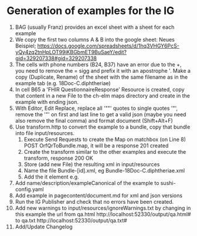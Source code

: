 # Generation of examples for the IG

1. BAG (usually Franz) provides an excel sheet with a sheet for each example
2. We copy the first two columns A & B into the google sheet: Neues Beispiel;
   https://docs.google.com/spreadsheets/d/1hq3VHGY6PcS-yQy4zq2tnHpLOT99iKBGbmET9BuSaeY/edit?gid=329207338#gid=329207338
3. The cells with phone numbers (B24, B37) have an error due to the +, you need to remove the = sigg and prefix it with an apostrophe '. Make a copy (Duplicate, Rename) of the sheet with the same filename as in the example tab (e.g. 18Doc-C.diphtheriae)
4. In cell B65 a 'FHIR QuestionnaireResponse' Resource is created, copy that content in a new File to the ch-elm maps directory and create in the example with ending json.
6. With Editor, Edit Replace, replace all '""' quotes to single quotes '"', remove the '"' on first and last line to get a valid json (maybe you need also remove the final comma) and format document (Shift+Alt+F)
7. Use transform.http to convert the example to a bundle, copy that bundle into file input/resources.
   1. Execute Send Requests to create the Map on matchbox (on Line 8) POST OrfQrToBundle.map, it will be a response 201 created
   2. Create the transform similar to the other examples and execute the transform, response 200 OK
   3. Store (add new File) the resulting xml in input/resources
   4. Name the file Bundle-[id].xml, eg Bundle-18Doc-C.diphtheriae.xml
   5. Add the it element <id value="[id]" /> e.g. <id value="18Doc-C.diphtheriae" />
8. Add name/description/exampleCanonical of the example to sushi-config.yaml
9. Add example in pagecontent/document.md for xml and json versions
10. Run the IG Publisher and check that no errors have been created.
11. Add new warnings to input/resources/ignoreWarnings.txt by changing in this example the url from qa.html http://localhost:52330/output/qa.html# to qa.txt http://localhost:52330/output/qa.txt#
12. Add/Update Changelog
